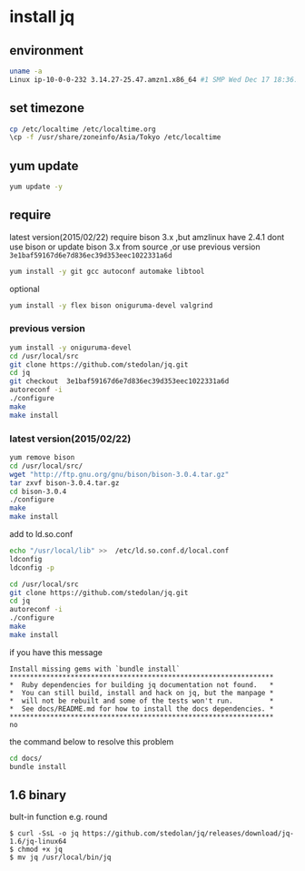 

# install jq

## environment

```bash
uname -a
Linux ip-10-0-0-232 3.14.27-25.47.amzn1.x86_64 #1 SMP Wed Dec 17 18:36:15 UTC 2014 x86_64 x86_64 x86_64 GNU/Linux
```
## set timezone
```bash
cp /etc/localtime /etc/localtime.org
\cp -f /usr/share/zoneinfo/Asia/Tokyo /etc/localtime
```

## yum update

```bash
yum update -y
```

## require

latest version(2015/02/22) require bison 3.x ,but amzlinux have 2.4.1
dont use bison or update bison 3.x from source ,or use previous version `3e1baf59167d6e7d836ec39d353eec1022331a6d`

```bash
yum install -y git gcc autoconf automake libtool
```
optional  
```bash
yum install -y flex bison oniguruma-devel valgrind
```

### previous version

```bash
yum install -y oniguruma-devel
cd /usr/local/src
git clone https://github.com/stedolan/jq.git
cd jq
git checkout  3e1baf59167d6e7d836ec39d353eec1022331a6d
autoreconf -i
./configure
make
make install
```

### latest version(2015/02/22)
```bash
yum remove bison
cd /usr/local/src/
wget "http://ftp.gnu.org/gnu/bison/bison-3.0.4.tar.gz"
tar zxvf bison-3.0.4.tar.gz
cd bison-3.0.4
./configure
make
make install
```
add to ld.so.conf  
```bash
echo "/usr/local/lib" >>  /etc/ld.so.conf.d/local.conf
ldconfig
ldconfig -p
```

```bash
cd /usr/local/src
git clone https://github.com/stedolan/jq.git
cd jq
autoreconf -i
./configure
make
make install
```

if you have this message  
```
Install missing gems with `bundle install`
*****************************************************************
*  Ruby dependencies for building jq documentation not found.   *
*  You can still build, install and hack on jq, but the manpage *
*  will not be rebuilt and some of the tests won't run.         *
*  See docs/README.md for how to install the docs dependencies. *
*****************************************************************
no
```

the command below to resolve this problem  
```bash
cd docs/
bundle install
```


1.6 binary
--
bult-in function e.g. round
```console
$ curl -SsL -o jq https://github.com/stedolan/jq/releases/download/jq-1.6/jq-linux64
$ chmod +x jq 
$ mv jq /usr/local/bin/jq
```
